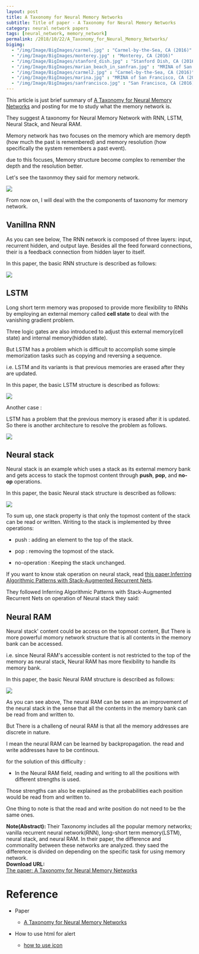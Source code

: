 ```yaml
---
layout: post
title: A Taxonomy for Neural Memory Networks
subtitle: Title of paper - A Taxonomy for Neural Memory Networks
category: neural network papers
tags: [neural_network, memory_network]
permalink: /2018/10/22/A_Taxonomy_for_Neural_Memory_Networks/
bigimg: 
  - "/img/Image/BigImages/carmel.jpg" : "Carmel-by-the-Sea, CA (2016)"
  - "/img/Image/BigImages/monterey.jpg" : "Monterey, CA (2016)"
  - "/img/Image/BigImages/stanford_dish.jpg" : "Stanford Dish, CA (2016)"
  - "/img/Image/BigImages/marian_beach_in_sanfran.jpg" : "MRINA of San Francisco, CA (2016)"
  - "/img/Image/BigImages/carmel2.jpg" : "Carmel-by-the-Sea, CA (2016)"
  - "/img/Image/BigImages/marina.jpg" : "MRINA of San Francisco, CA (2016)"
  - "/img/Image/BigImages/sanfrancisco.jpg" : "San Francisco, CA (2016)"
---
```


This article is just brief summary of [A Taxonomy for Neural Memory Networks](https://arxiv.org/pdf/1805.00327v1.pdf) and posting for me to study what the memory network is. 

They suggest A taxonomy for Neural Memory Network with RNN, LSTM, Neural Stack, and Neural RAM.

Memory network has two focuses on the memory which are memory  depth  (how  much  the  past is remembered) and memory resolution (how specifically the system remembers a past event).

due to this focuses, Memory structure become complex to remember the depth and the resolution better.

Let's see the taxonmoy they said for memory network. 

![](/img/Image/NaturalLanguageProcessing/NLPLabs/Paper_Investigation/Neural_Network/2018-10-22-A_Taxonomy_for_Neural_Memory_Networks/A_Taxonomy_for_Neural_Memory_Network_Taxonomy.png)

From now on, I will deal with the the components of taxonomy for memory network. 

## Vanillna RNN

As you can see below, The RNN network is composed of three layers: input, recurrent hidden, and output laye. Besides all the feed forward connections, their is a feedback connection from hidden layer to itself.

In this paper, the basic RNN structure is described as follows:

![](/img/Image/NaturalLanguageProcessing/NLPLabs/Paper_Investigation/Neural_Network/2018-10-22-A_Taxonomy_for_Neural_Memory_Networks/A_Taxonomy_for_Neural_Memory_Network_RNN.png)


## LSTM 

Long short term memory was proposed to provide more flexibility to RNNs by employing an external memory called **cell state** to deal with the vanishing gradient problem.

Three logic gates are also introduced to adjust this external memory(cell state) and internal memory(hidden state).

But LSTM has a problem which is difficult to accomplish some simple memorization tasks such as copying and reversing a sequence. 

i.e. LSTM and its variants is that previous memories are erased after they are updated.

In this paper, the basic LSTM structure is described as follows:

![](/img/Image/NaturalLanguageProcessing/NLPLabs/Paper_Investigation/Neural_Network/2018-10-22-A_Taxonomy_for_Neural_Memory_Networks/A_Taxonomy_for_Neural_Memory_Network_LSTM.png)


Another case : 

LSTM has a problem that the previous memory is erased after it is updated. So there is another architecture to resolve the problem as follows.

![](/img/Image/NaturalLanguageProcessing/NLPLabs/Paper_Investigation/Neural_Network/2018-10-22-A_Taxonomy_for_Neural_Memory_Networks/A_Taxonomy_for_Neural_Memory_Network_with_LTSM_parallel_memory_slot.png)

## Neural stack 

Neural stack is an example which uses a stack as its external memory bank and gets access to stack the topmost content through **push**, **pop**, and **no-op** operations.

In this paper, the basic Neural stack structure is described as follows:

![](/img/Image/NaturalLanguageProcessing/NLPLabs/Paper_Investigation/Neural_Network/2018-10-22-A_Taxonomy_for_Neural_Memory_Networks/A_Taxonomy_for_Neural_Memory_Network_Neural_stack.png)

To sum up, one stack property is that only the topmost content of the stack can be read or written. Writing to the stack is implemented by three operations:

 - push : adding an element to the top of the stack.
 
 - pop : removing the topmost of the stack.
 
 - no-operation : Keeping the stack unchanged. 

If you want to know stak operation on neural stack, read [this paper,Inferring Algorithmic Patterns with Stack-Augmented Recurrent Nets](https://arxiv.org/abs/1503.01007).

They followed Inferring Algorithmic Patterns with Stack-Augmented Recurrent Nets on operation of Neural stack they said:

## Neural RAM

Neural stack' content could be access on the topmost content, But There is more powerful momory network structure that is all contents in the memory bank can be accessed.

i.e. since Neural RAM's accessible content is not restricted to the top of the memory as neural stack, Neural RAM has more flexibility to handle its memory bank.


In this paper, the basic Neural RAM structure is described as follows:

![](/img/Image/NaturalLanguageProcessing/NLPLabs/Paper_Investigation/Neural_Network/2018-10-22-A_Taxonomy_for_Neural_Memory_Networks/A_Taxonomy_for_Neural_Memory_Network_Neural_RAM.png)

As you can see above, The neural RAM  can be seen as an improvement of the neural stack in the sense that all the contents in the memory bank can be read from and written to.

But There is a challeng of neural RAM is that all the memory addresses are discrete in nature. 

I mean the neural RAM can be learned by backpropagation. the read and write addresses have to be continous. 

for the solution of this difficulty :

 - In the Neural RAM field, reading and writing to all the positions with different strengths is used.
 
Those strengths can also be explained as the probabilities each position would be read from and written to.

One thing to note is that the read and write position do not need to be the same ones.

<div class="alert alert-info" role="alert"><i class="fa fa-info-circle"></i> <b>Note(Abstract): </b>
Their Taxonomy includes all the popular memory networks; vanilla recurrent neural network(RNN), long-short term memory(LSTM), neural stack, and neural RAM. In their paper, the difference and commonality between these networks are analyzed. they saed the difference is divided on depending on the specific task for using memory network.
</div>
  
  
<div class="alert alert-success" role="alert"><i class="fa fa-paperclip fa-lg"></i> <b>Download URL: </b><br>
  <a href="https://arxiv.org/abs/1805.00327v1">The paper: A Taxonomy for Neural Memory Networks</a>
</div>

# Reference 

- Paper 
  - [A Taxonomy for Neural Memory Networks](https://arxiv.org/abs/1805.00327v1)
 
- How to use html for alert
  - [how to use icon](http://idratherbewriting.com/documentation-theme-jekyll/mydoc_icons.html)
 


































